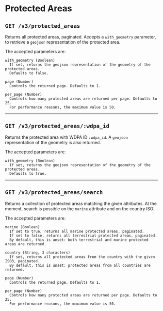 # Protected Areas

## `GET /v3/protected_areas`
Returns all protected areas, paginated. Accepts a `with_geometry` parameter, to
retrieve a `geojson` representation of the protected area.

The accepted parameters are:

~~~
with_geometry (Boolean)
  If set, returns the geojson representation of the geometry of the protected areas.
  Defaults to false.

page (Number)
  Controls the returned page. Defaults to 1.

per_page (Number)
  Controls how many protected areas are returned per page. Defaults to 25.
  For performance reasons, the maximum value is 50.
~~~

---

## `GET /v3/protected_areas/:wdpa_id`
Returns the protected area with WDPA ID `:wdpa_id`. A `geojson` representation
of the geometry is also returned.

The accepted parameters are:

~~~
with_geometry (Boolean)
  If set, returns the geojson representation of the geometry of the protected areas.
  Defaults to true.
~~~

---

## `GET /v3/protected_areas/search`
Returns a collection of protected areas matching the given attributes. At the moment,
search is possible on the `marine` attribute and on the country ISO.

The accepted parameters are:

~~~
marine (Boolean)
  If set to true, returns all marine protected areas, paginated.
  If set to false, returns all terrestrial protected areas, paginated.
  By default, this is unset: both terrestrial and marine protected areas are returned.

country (String, 3 characters)
  If set, returns all protected areas from the country with the given ISO3, paginated.
  By default, this is unset: protected areas from all countries are returned.

page (Number)
  Controls the returned page. Defaults to 1.

per_page (Number)
  Controls how many protected areas are returned per page. Defaults to 25.
  For performance reasons, the maximum value is 50.
~~~
